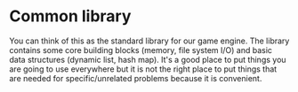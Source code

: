 # Common library

You can think of this as the standard library for our game engine. The library contains some core building blocks (memory, file system I/O) and basic data structures (dynamic list, hash map). It's a good place to put things you are going to use everywhere but it is not the right place to put things that are needed for specific/unrelated problems because it is convenient.

